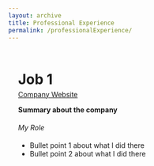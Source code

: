 ```yaml
---
layout: archive
title: Professional Experience
permalink: /professionalExperience/
---
```


<style>
    .page-content {
        margin: 20px;
        display: flex;
        flex-direction: column;
    }
</style>

<div class="page-content">
    <h1 style="margin-bottom: 5px;">Job 1</h1>
    <a href="https://www.company-website.com">Company Website</a>
    <p style="margin-bottom: 5px;"><strong>Summary about the company</strong> </p>
    <p style="margin-bottom: 5px;"><em>My Role</em></p>
    <ul style="margin-bottom: 5px;">
        <li>Bullet point 1 about what I did there</li>
        <li>Bullet point 2 about what I did there</li>
    </ul>
</div>
